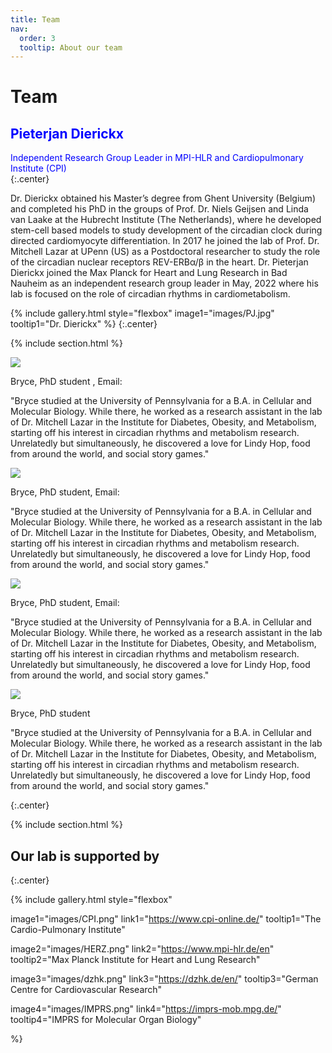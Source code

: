 ```yaml
---
title: Team
nav:
  order: 3
  tooltip: About our team
---
```


# <i class="fas fa-users"></i>Team

## <span style="color: blue;">Pieterjan Dierickx</span> 

<div>
<span style="color: blue;">Independent Research Group Leader in MPI-HLR and Cardiopulmonary Institute (CPI)</span> 
</div>
{:.center}

Dr. Dierickx obtained his Master’s degree from Ghent University (Belgium) and completed his PhD in the groups of Prof. Dr. Niels Geijsen and Linda van Laake at the Hubrecht Institute (The Netherlands), where he developed stem-cell based models to study development of the circadian clock during directed cardiomyocyte differentiation. In 2017 he joined the lab of Prof. Dr. Mitchell Lazar at UPenn (US) as a Postdoctoral researcher to study the role of the circadian nuclear receptors REV-ERBα/β in the heart. Dr. Pieterjan Dierickx joined the Max Planck for Heart and Lung Research in Bad Nauheim as an independent research group leader in May, 2022 where his lab is focused on the role of circadian rhythms in cardiometabolism. 

{% include gallery.html style="flexbox"
image1="images/PJ.jpg" tooltip1="Dr. Dierickx"
%}
{:.center}


{% include section.html %}


<div class="section">
<div class="feature">
  <a class="feature_image">
    <img src="image/bryce.png" loading="lazy">
    </a>
     <a class="feature_text">
     <p class="feature_headline">Bryce, PhD student , Email: </p>
     <p>
       "Bryce studied at the University of Pennsylvania for a B.A. in Cellular and Molecular Biology. While there, he worked as a research assistant in the lab of Dr. Mitchell Lazar in the Institute for Diabetes, Obesity, and Metabolism, starting off his interest in circadian rhythms and metabolism research. Unrelatedly but simultaneously, he discovered a love for Lindy Hop, food from around the world, and social story games."
     </p>
     </div>
  </div>
   
  
  
 <div class="feature">
  <a class="feature_image">
    <img src="image/bryce.png" loading="lazy">
    </a>
     <a class="feature_text">
     <p class="feature_headline">Bryce, PhD student, Email: </p>
     <p>
       "Bryce studied at the University of Pennsylvania for a B.A. in Cellular and Molecular Biology. While there, he worked as a research assistant in the lab of Dr. Mitchell Lazar in the Institute for Diabetes, Obesity, and Metabolism, starting off his interest in circadian rhythms and metabolism research. Unrelatedly but simultaneously, he discovered a love for Lindy Hop, food from around the world, and social story games."
     </p>
     </div>
   </div>
    

  <div class="feature">
  <a class="feature_image">
    <img src="image/bryce.png" loading="lazy">
    </a>
     <a class="feature_text">
     <p class="feature_headline">Bryce, PhD student, Email: </p>
     <p>
       "Bryce studied at the University of Pennsylvania for a B.A. in Cellular and Molecular Biology. While there, he worked as a research assistant in the lab of Dr. Mitchell Lazar in the Institute for Diabetes, Obesity, and Metabolism, starting off his interest in circadian rhythms and metabolism research. Unrelatedly but simultaneously, he discovered a love for Lindy Hop, food from around the world, and social story games."
     </p>
     </div>
    </div>

   <div class="feature">
  <a class="feature_image">
    <img src="image/bryce.png" loading="lazy">
    </a>
     <a class="feature_text">
     <p class="feature_headline">Bryce, PhD student</p>
     <p>
       "Bryce studied at the University of Pennsylvania for a B.A. in Cellular and Molecular Biology. While there, he worked as a research assistant in the lab of Dr. Mitchell Lazar in the Institute for Diabetes, Obesity, and Metabolism, starting off his interest in circadian rhythms and metabolism research. Unrelatedly but simultaneously, he discovered a love for Lindy Hop, food from around the world, and social story games."
     </p>
     </div>
   </section>
  </div>
{:.center}



{% include section.html %}

## Our lab is supported by

{:.center}

{%
  include gallery.html
  style="flexbox"

  image1="images/CPI.png"
  link1="https://www.cpi-online.de/"
  tooltip1="The Cardio-Pulmonary Institute"

  image2="images/HERZ.png"
  link2="https://www.mpi-hlr.de/en"
  tooltip2="Max Planck Institute for Heart and Lung Research"

  image3="images/dzhk.png"
  link3="https://dzhk.de/en/"
  tooltip3="German Centre for Cardiovascular Research"

  image4="images/IMPRS.png"
  link4="https://imprs-mob.mpg.de/"
  tooltip4="IMPRS for Molecular Organ Biology"

  
  %}
